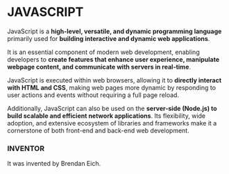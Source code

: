 # JAVASCRIPT
JavaScript is a **high-level, versatile, and dynamic programming language** primarily used for **building interactive and dynamic web applications**. 

It is an essential component of modern web development, enabling developers to **create features that enhance user experience, manipulate webpage content, and communicate with servers in real-time**. 

JavaScript is executed within web browsers, allowing it to **directly interact with HTML and CSS**, making web pages more dynamic by responding to user actions and events without requiring a full page reload. 

Additionally, JavaScript can also be used on the **server-side (Node.js) to build scalable and efficient network applications**. Its flexibility, wide adoption, and extensive ecosystem of libraries and frameworks make it a cornerstone of both front-end and back-end web development.

### INVENTOR
It was invented by Brendan Eich.

### 
